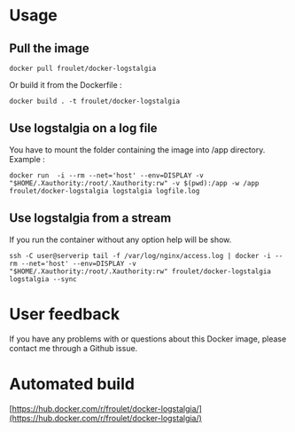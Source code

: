 # Usage

## Pull the image 
```
docker pull froulet/docker-logstalgia
```

Or build it from the Dockerfile :
```
docker build . -t froulet/docker-logstalgia
```

## Use logstalgia on a log file
You have to mount the folder containing the image into /app directory. Example :

```
docker run  -i --rm --net='host' --env=DISPLAY -v "$HOME/.Xauthority:/root/.Xauthority:rw" -v $(pwd):/app -w /app froulet/docker-logstalgia logstalgia logfile.log
```

## Use logstalgia from a stream

If you run the container without any option help will be show.

```
ssh -C user@serverip tail -f /var/log/nginx/access.log | docker -i --rm --net='host' --env=DISPLAY -v "$HOME/.Xauthority:/root/.Xauthority:rw" froulet/docker-logstalgia logstalgia --sync
```


# User feedback

If you have any problems with or questions about this Docker image, please contact me through a Github issue.

# Automated build

[https://hub.docker.com/r/froulet/docker-logstalgia/](https://hub.docker.com/r/froulet/docker-logstalgia/)

